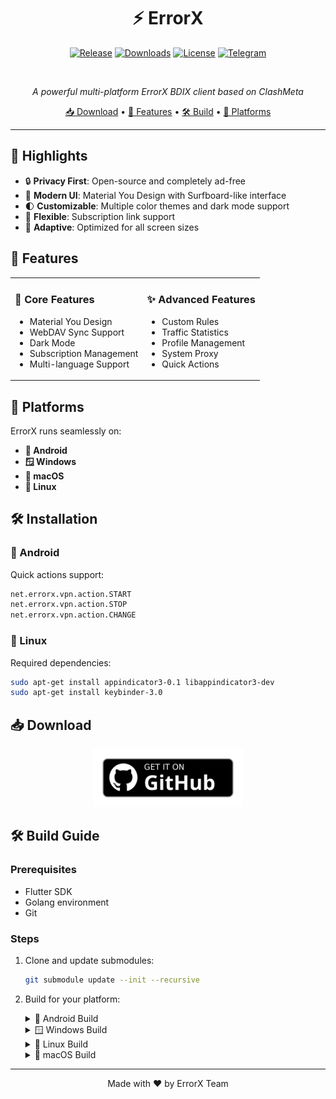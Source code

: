 # <div align="center">⚡ ErrorX</div>

<div align="center">
  
  <!-- Badges with modern design -->
  [![Release](https://img.shields.io/github/v/release/FakeErrorX/ErrorX?style=for-the-badge&logo=github&color=blue&logoColor=white)](https://github.com/FakeErrorX/ErrorX/releases)
  [![Downloads](https://img.shields.io/github/downloads/FakeErrorX/ErrorX/total?style=for-the-badge&logo=github&color=blue&logoColor=white)](https://github.com/FakeErrorX/ErrorX/releases)
  [![License](https://img.shields.io/github/license/FakeErrorX/ErrorX?style=for-the-badge&color=blue&logoColor=white)](LICENSE)
  [![Telegram](https://img.shields.io/badge/Telegram-Channel-blue?style=for-the-badge&logo=telegram&logoColor=white)](https://t.me/ErrorX_BD)

  <br/>
  
  *A powerful multi-platform ErrorX BDIX client based on ClashMeta*
  
  [📥 Download](#download) • [🚀 Features](#features) • [🛠️ Build](#build) • [📱 Platforms](#platforms)

</div>

---

## 🌟 Highlights

- 🔒 **Privacy First**: Open-source and completely ad-free
- 🎨 **Modern UI**: Material You Design with Surfboard-like interface
- 🌓 **Customizable**: Multiple color themes and dark mode support
- 🔄 **Flexible**: Subscription link support
- 📱 **Adaptive**: Optimized for all screen sizes

## 🚀 Features

<table>
<tr>
<td>

### 🎯 Core Features
- Material You Design
- WebDAV Sync Support
- Dark Mode
- Subscription Management
- Multi-language Support

</td>
<td>

### ✨ Advanced Features
- Custom Rules
- Traffic Statistics
- Profile Management
- System Proxy
- Quick Actions

</td>
</tr>
</table>

## 📱 Platforms

ErrorX runs seamlessly on:

- **🤖 Android**
- **🪟 Windows**
- **🍎 macOS**
- **🐧 Linux**

## 🛠️ Installation

### 📱 Android

Quick actions support:
```bash
net.errorx.vpn.action.START
net.errorx.vpn.action.STOP
net.errorx.vpn.action.CHANGE
```

### 🐧 Linux

Required dependencies:
```bash
sudo apt-get install appindicator3-0.1 libappindicator3-dev
sudo apt-get install keybinder-3.0
```

## 📥 Download

<div align="center">
  <a href="https://github.com/FakeErrorX/ErrorX/releases">
    <img src="snapshots/get-it-on-github.svg" alt="Get it on GitHub" width="240px"/>
  </a>
</div>

## 🛠️ Build Guide

### Prerequisites
- Flutter SDK
- Golang environment
- Git

### Steps

1. Clone and update submodules:
   ```bash
   git submodule update --init --recursive
   ```

2. Build for your platform:

   <details>
   <summary>📲 Android Build</summary>
   
   Requirements:
   - Android SDK
   - Android NDK
   - Set ANDROID_NDK environment variable
   
   ```bash
   dart ./setup.dart android
   ```
   </details>

   <details>
   <summary>🪟 Windows Build</summary>
   
   Requirements:
   - Windows system
   - GCC compiler
   - Inno Setup
   
   ```bash
   dart ./setup.dart windows --arch <arm64 | amd64>
   ```
   </details>

   <details>
   <summary>🐧 Linux Build</summary>
   
   ```bash
   dart ./setup.dart linux --arch <arm64 | amd64>
   ```
   </details>

   <details>
   <summary>🍎 macOS Build</summary>
   
   ```bash
   dart ./setup.dart macos --arch <arm64 | amd64>
   ```
   </details>

---

<div align="center">
  Made with ❤️ by ErrorX Team
</div>
